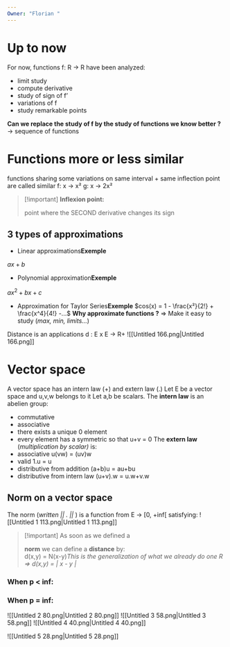 ```yaml
---
Owner: "Florian "
---
```

# Up to now
For now, functions f: R → R have been analyzed:
- limit study
- compute derivative
- study of sign of f’
- variations of f
- study remarkable points
  
**Can we replace the study of f by the study of functions we know better ?**
→ sequence of functions
# Functions more or less similar
functions sharing some variations on same interval + same inflection point are called similar
f: x → x²
g: x → 2x²

> [!important] **Inflexion point:**
> 
> point where the SECOND derivative changes its sign
  
## 3 types of approximations
- Linear approximations**Exemple**  
    
$ax+b$
- Polynomial approximation**Exemple**  
    
$ax^2+bx+c$
- Approximation for Taylor Series**Exemple**
$cos(x) = 1 - \frac{x²}{2!} + \frac{x^4}{4!} -...$
**Why approximate functions ?**
⇒ Make it easy to study (_max, min, limits…_)
  
Distance is an applications d : E x E → R+
![[Untitled 166.png|Untitled 166.png]]
# Vector space
A vector space has an intern law (+) and extern law (.)
Let E be a vector space and u,v,w belongs to it
Let a,b be scalars.
The **intern law** is an abelien group:
- commutative
- associative
- there exists a unique 0 element
- every element has a symmetric so that u+v = 0
The **extern law** (_multiplication by scalar)_ is:
- associative u(vw) = (uv)w
- valid 1.u = u
- distributive from addition (a+b)u = au+bu
- distributive from intern law (u+v).w = u.w+v.w
## Norm on a vector space
The norm (_written || . ||_ ) is a function from E → [0, +inf[ satisfying:
![[Untitled 1 113.png|Untitled 1 113.png]]

> [!important] As soon as we defined a
> 
> **norm** we can define a **distance** by:  
> d(x,y) = N(x-y)_This is the generalization of what we already do one R ⇒ d(x,y) = | x - y |_
  
### When p < inf:
### When p = inf:
![[Untitled 2 80.png|Untitled 2 80.png]]
![[Untitled 3 58.png|Untitled 3 58.png]]
![[Untitled 4 40.png|Untitled 4 40.png]]
  
![[Untitled 5 28.png|Untitled 5 28.png]]